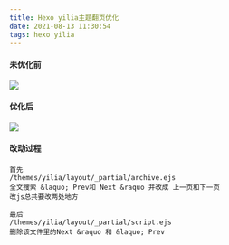 ```yaml
---
title: Hexo yilia主题翻页优化
date: 2021-08-13 11:30:54
tags: hexo yilia
---
```


#### 未优化前

![](https://i.loli.net/2021/08/13/NVctIzELo4y9eCP.png)


#### 优化后

![](https://i.loli.net/2021/08/13/4a7gRIslzymeU5p.png)

#### 改动过程

```
首先
/themes/yilia/layout/_partial/archive.ejs
全文搜索 &laquo; Prev和 Next &raquo 并改成 上一页和下一页
改js总共要改两处地方

最后
/themes/yilia/layout/_partial/script.ejs
删除该文件里的Next &raquo 和 &laquo; Prev
```